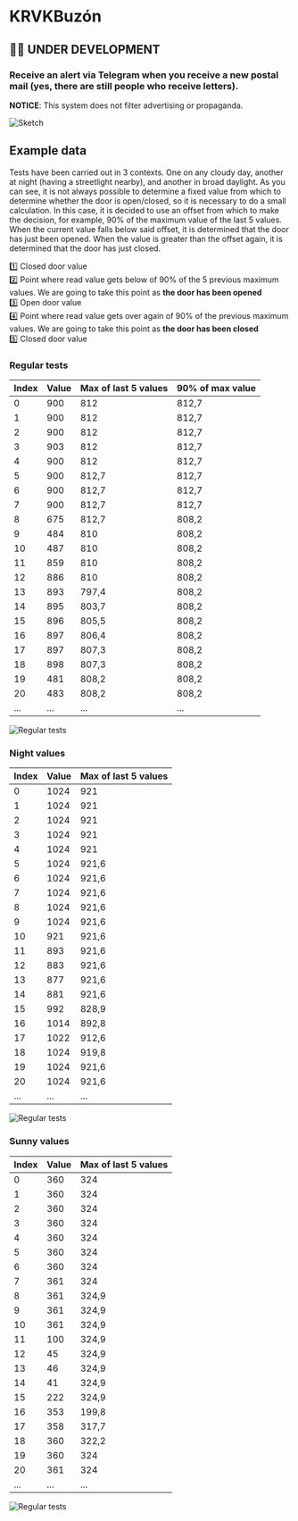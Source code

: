 # KRVKBuzón
##  👨‍💻 UNDER DEVELOPMENT ##
### Receive an alert via Telegram when you receive a new postal mail (yes, there are still people who receive letters).  ###
__NOTICE__: This system does not filter advertising or propaganda.

![Sketch](./res/sketch.gif)

## Example data ##

Tests have been carried out in 3 contexts. One on any cloudy day, another at night (having a streetlight nearby), and another in broad daylight.
As you can see, it is not always possible to determine a fixed value from which to determine whether the door is open/closed, so it is necessary to do a small calculation.
In this case, it is decided to use an offset from which to make the decision, for example, 90% of the maximum value of the last 5 values.
When the current value falls below said offset, it is determined that the door has just been opened.
When the value is greater than the offset again, it is determined that the door has just closed.

1️⃣ Closed door value  
2️⃣ Point where read value gets below of 90% of the 5 previous maximum values. We are going to take this point as **the door has been opened**  
3️⃣ Open door value  
4️⃣ Point where read value gets over again of 90% of the previous maximum values. We are going to take this point as **the door has been closed**  
5️⃣ Closed door value


### Regular tests ###

| Index | Value | Max of last 5 values | 90% of max value |
|-------|-------|-----------------------|------------------|
|   0   |  900  |         812           |       812,7      |
|   1   |  900  |         812           |       812,7      |
|   2   |  900  |         812           |       812,7      |
|   3   |  903  |         812           |       812,7      |
|   4   |  900  |         812           |       812,7      |
|   5   |  900  |        812,7          |       812,7      |
|   6   |  900  |        812,7          |       812,7      |
|   7   |  900  |        812,7          |       812,7      |
|   8   |  675  |        812,7          |       808,2      |
|   9   |  484  |         810           |       808,2      |
|  10   |  487  |         810           |       808,2      |
|  11   |  859  |         810           |       808,2      |
|  12   |  886  |         810           |       808,2      |
|  13   |  893  |        797,4          |       808,2      |
|  14   |  895  |        803,7          |       808,2      |
|  15   |  896  |        805,5          |       808,2      |
|  16   |  897  |        806,4          |       808,2      |
|  17   |  897  |        807,3          |       808,2      |
|  18   |  898  |        807,3          |       808,2      |
|  19   |  481  |        808,2          |       808,2      |
|  20   |  483  |        808,2          |       808,2      |
|  ...  |  ...  |        ...            |        ...       |

![Regular tests](./res/regular_tests.png)

### Night values ###

| Index | Value | Max of last 5 values |
|-------|-------|-----------------------|
|   0   |  1024 |         921           |
|   1   |  1024 |         921           |
|   2   |  1024 |         921           |
|   3   |  1024 |         921           |
|   4   |  1024 |         921           |
|   5   |  1024 |        921,6          |
|   6   |  1024 |        921,6          |
|   7   |  1024 |        921,6          |
|   8   |  1024 |        921,6          |
|   9   |  1024 |        921,6          |
|  10   |  921  |        921,6          |
|  11   |  893  |        921,6          |
|  12   |  883  |        921,6          |
|  13   |  877  |        921,6          |
|  14   |  881  |        921,6          |
|  15   |  992  |        828,9          |
|  16   | 1014  |        892,8          |
|  17   | 1022  |        912,6          |
|  18   | 1024  |        919,8          |
|  19   | 1024  |        921,6          |
|  20   | 1024  |        921,6          |
|  ...  |  ...  |         ...           |

![Regular tests](./res/night_values.png)

### Sunny values ###

| Index | Value | Max of last 5 values |
|-------|-------|-----------------------|
|   0   |  360  |         324           |
|   1   |  360  |         324           |
|   2   |  360  |         324           |
|   3   |  360  |         324           |
|   4   |  360  |         324           |
|   5   |  360  |         324           |
|   6   |  360  |         324           |
|   7   |  361  |         324           |
|   8   |  361  |        324,9          |
|   9   |  361  |        324,9          |
|  10   |  361  |        324,9          |
|  11   |  100  |        324,9          |
|  12   |   45  |        324,9          |
|  13   |   46  |        324,9          |
|  14   |   41  |        324,9          |
|  15   |  222  |        324,9          |
|  16   |  353  |        199,8          |
|  17   |  358  |        317,7          |
|  18   |  360  |        322,2          |
|  19   |  360  |         324           |
|  20   |  361  |         324           |
|  ...  |  ...  |         ...           |

![Regular tests](./res/sunny_values.png)